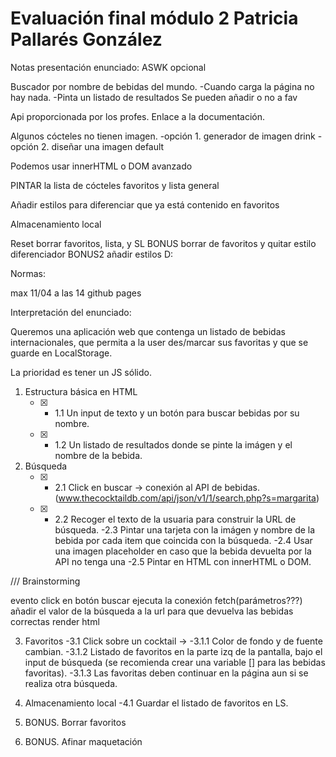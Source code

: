 # Evaluación final módulo 2 Patricia Pallarés González

Notas presentación enunciado:
ASWK opcional

Buscador por nombre de bebidas del mundo.
-Cuando carga la página no hay nada.
-Pinta un listado de resultados
Se pueden añadir o no a fav

Api proporcionada por los profes. Enlace a la documentación. 

Algunos cócteles no tienen imagen. 
-opción 1. generador de imagen drink
-opción 2. diseñar una imagen default 

Podemos usar innerHTML o DOM avanzado

PINTAR la lista de cócteles favoritos y lista general

Añadir estilos para diferenciar que ya está contenido en favoritos

Almacenamiento local 

Reset borrar favoritos, lista, y SL
BONUS borrar de favoritos y quitar estilo diferenciador
BONUS2 añadir estilos D:

Normas:

max 11/04 a las 14
github pages 


Interpretación del enunciado:

Queremos una aplicación web que contenga un listado de bebidas internacionales, que permita a la user des/marcar sus favoritas y que se guarde en LocalStorage.

La prioridad es tener un JS sólido.

1. Estructura básica en HTML
   - [x] - 1.1 Un input de texto y un botón para buscar bebidas por su nombre.
   - [x] - 1.2 Un listado de resultados donde se pinte la imágen y el nombre de la bebida.

2. Búsqueda
   - [x] - 2.1 Click en buscar -> conexión al API de bebidas.
   (www.thecocktaildb.com/api/json/v1/1/search.php?s=margarita)
   - [x] - 2.2 Recoger el texto de la usuaria para construir la URL de búsqueda.
   -2.3 Pintar una tarjeta con la imágen y nombre de la bebida por cada item que coincida con la búsqueda.
   -2.4 Usar una imagen placeholder en caso que la bebida devuelta por la API no tenga una 
   -2.5 Pintar en HTML con innerHTML o DOM.

/// Brainstorming

evento click en botón buscar
   ejecuta la conexión fetch(parámetros???)
   añadir el valor de la búsqueda a la url para que devuelva las bebidas correctas
   render html




3. Favoritos
   -3.1 Click sobre un cocktail -> 
      -3.1.1 Color de fondo y de fuente cambian.
      -3.1.2 Listado de favoritos en la parte izq de la pantalla, bajo el input de búsqueda (se recomienda crear una variable [] para las bebidas favoritas).
      -3.1.3 Las favoritas deben continuar en la página aun si se realiza otra búsqueda.

4. Almacenamiento local
   -4.1 Guardar el listado de favoritos en LS.

5. BONUS. Borrar favoritos
6. BONUS. Afinar maquetación